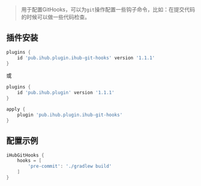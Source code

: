> 用于配置GitHooks，可以为`git`操作配置一些钩子命令，比如：在提交代码的时候可以做一些代码检查。

## 插件安装

```groovy
plugins {
    id 'pub.ihub.plugin.ihub-git-hooks' version '1.1.1'
}
```

或

```groovy
plugins {
    id 'pub.ihub.plugin' version '1.1.1'
}

apply {
    plugin 'pub.ihub.plugin.ihub-git-hooks'
}
```

## 配置示例

```groovy
iHubGitHooks {
    hooks = [
        'pre-commit': './gradlew build'
    ]
}
```